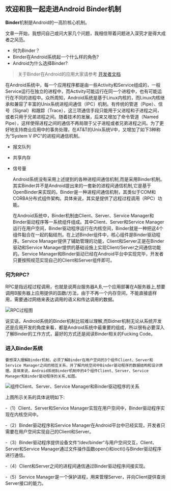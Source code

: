 ## 欢迎和我一起走进Android Binder机制

**Binder**机制是Android的一高阶核心机制。

文章一开始，我想问自己或问大家几个问题，我相信带着问题进入深究才是得大成者之风范。
- 何为Binder？
- Binder在Android系统起一个什么样的角色?
- Android为什么选择Binder?

> 关于Binder在Android的应用大家请参考 [开发者文档](https://developer.android.com/guide/components/bound-services?hl=zh-CN)

在Android系统中，每一个应用程序都是由一些Activity和Service组成的，一般Service运行在独立的进程中，而Activity可能运行在同一个进程中，也有可能运行在不同的进程中。众所周知，Android系统是基于Linux内核的，而Linux内核继承和兼容了丰富的Unix系统进程间通信（IPC）机制。有传统的管道（Pipe）、信号（Signal）和跟踪（Trace），这三项通信手段只能用于父进程和子进程之间，或者只用于兄弟进程之间。随着技术的发展，后来又增加了命令管道（Named Pipe），这样使得进程之间的通信不再局限于父子进程或者兄弟进程之间。为了更好地支持商业应用中的事务处理，在AT&T的Unix系统V中，又增加了如下3种称为“System V IPC”的进程间通信机制。

- 报文队列
- 共享内存
- 信号量

    Android系统没有采用上述提到的各种进程间通信机制,而是采用Binder机制。　其实Binder并不是Android提出来的一套新的进程间通信机制,它是基于OpenBinder来实现的。Binder是一种进程间通信机制，其类似于COM和CORBA分布式组件架构。具体来说，其实是提供了远程过程调用（RPC）功能。

    在Android系统中，Binder机制由Client、Server、Service Manager和Binder驱动程序等一系统组件组成。其中Client、Server和Service Manager运行在用户空间，Binder驱动程序运行在内核空间，Binder就是一种把这4个组件黏合在一起的黏结剂。在上述Binder组件中，核心组件是Binder驱动程序。Service Manager提供了辅助管理的功能，Client和Server正是在Binder驱动和Service Manager提供的基础设施上实现Client/Server之间通信功能的。Service Manager和Binder驱动已经在Android平台中实现完毕，开发者只要按照规范实现自己的Client和Server组件即可。

### 何为RPC?
<p>
    RPC是指远程过程调用，也就是说两台服务器A,B,一个应用部署在A服务器上,想要调用B服务器上应用提供的函数/方法，由于不再一个内存空间，不能直接底样用，需要通过网络来表达调用的语义和传达调用的数据。　
</p>

![RPC过程图](http://chuantu.biz/t6/320/1527475510x-1404764888.jpg)

说实话，Android系统的Binder机制比较难以理解,而Bidner机制无论从系统开发还是应用开发的角度来看，都是Android系统中最重要的组成，所以很有必要深入了解Binder的工作方式，最好的方式还是阅读Binder相关的Fucking Code。

### 进入Binder系统
    要想深入理解Binder机制，必须了解Binder在用户空间的3个组件Client、Server和Service Manager之间的相互关系，并了解内核空间中Binder驱动程序的数据结构和设计原理。具体来说，Android系统Binder机制中的4个组件Client、Server、Service Manager和Binder驱动程序的关系,如图。
![组件Client、Server、Service Manager和Binder驱动程序的关系](http://chuantu.biz/t6/320/1527477094x-1566657549.png)

上图所示关系的具体说明如下:

-（1）Client、Server和Service Manager实现在用户空间中，Binder驱动程序实现在内核空间中。

-（2）Binder驱动程序和Service Manager在Android平台中已经实现，开发者只需要在用户空间实现自己的Client和Server。

-（3）Binder驱动程序提供设备文件“/dev/binder“与用户空间交互，Client、Server和Service Manager通过文件操作函数open()和ioctl()与Binder驱动程序进行通信。

-（4）Client和Server之间的进程间通信通过Binder驱动程序间接实现。

-（5）Service Manager是一个保护进程，用来管理Server，并向Client提供查询Server接口的能力。







